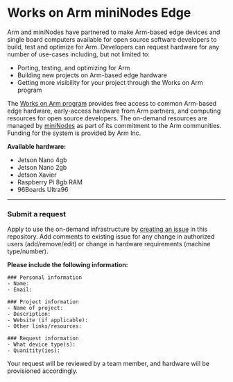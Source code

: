 # Works on Arm miniNodes Edge

Arm and miniNodes have partnered to make Arm-based edge devices and single board computers available for open source software developers to build, test and optimize for Arm. Developers can request hardware for any number of use-cases including, but not limited to:

- Porting, testing, and optimizing for Arm 
- Building new projects on Arm-based edge hardware
- Getting more visibility for your project through the Works on Arm program

The [Works on Arm program]( https://www.worksonarm.com/) provides free access to common Arm-based edge hardware, early-access hardware from Arm partners, and computing resources for open source developers. The on-demand resources are managed by [miniNodes]( https://www.mininodes.com/) as part of its commitment to the Arm communities. Funding for the system is provided by Arm Inc.

**Available hardware:**
- Jetson Nano 4gb
- Jetson Nano 2gb
- Jetson Xavier
- Raspberry Pi 8gb RAM
- 96Boards Ultra96

---

### Submit a request

Apply to use the on-demand infrastructure by [creating an issue]( https://github.com/WorksOnArm/mininodes-arm-edge/issues/new/choose) in this repository.
Add comments to existing issue for any change in authorized users (add/remove/edit) or change in hardware requirements (machine type/number). 

**Please include the following information:**

```
### Personal information
- Name: 
- Email:

### Project information
- Name of project:
- Description:
- Website (if applicable):
- Other links/resources:

### Request information
- What device type(s):
- Quanitity(ies):
```

Your request will be reviewed by a team member, and hardware will be provisioned accordingly.
